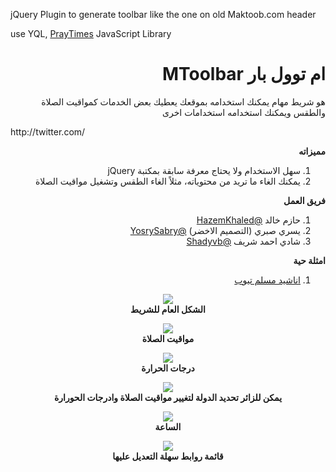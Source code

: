 jQuery Plugin to generate toolbar like the one on old Maktoob.com header

use YQL, [PrayTimes](http://PrayTimes.org) JavaScript Library

<h1 dir='rtl'>ام توول بار MToolbar</h1>
<p align='right'>
هو شريط مهام يمكنك استخدامه بموقعك يعطيك بعض الخدمات كمواقيت الصلاة والطقس ويمكنك استخدامه استخدامات اخرى<br>
</p>
http://twitter.com/
<p align='right'>
<b>مميزاته</b>
<ol dir='rtl'>
<li>سهل الاستخدام ولا يحتاج معرفة سابقة بمكتبة jQuery</li>
<li>يمكنك الغاء ما تريد من محتوياته، مثلاً الغاء الطقس وتشغيل مواقيت الصلاة</li>
</ol>
</p>

<p align='right'>
<b>فريق العمل</b>
<ol dir='rtl'>
<li>حازم خالد <a href='http://twitter.com/HazemKhaled'>@HazemKhaled</a></li>
<li>يسري صبري (التصميم الاخضر) <a href='http://twitter.com/YosrySabry'>@YosrySabry</a></li>
<li>شادي احمد شريف <a href='http://twitter.com/Shadyvb'>@Shadyvb</a></li>
</ol>
</p>

<p align='right'>
<b>امثلة حية</b>
<ol dir='rtl'>
<li><a href='http://www.mouslimtube.com'>اناشيد مسلم تيوب</a></li>
</ol>
</p>

<p align='center'>
<img src='https://lh5.googleusercontent.com/_TaD5SFYANlw/TZUY144c7fI/AAAAAAAABss/X2BBeNmWwaI/s800/Screen%20shot%202011-04-01%20at%202.09.08%20AM.png' />
<br />
<b>الشكل العام للشريط</b>
</p>

<p align='center'>
<img src='https://lh6.googleusercontent.com/_TaD5SFYANlw/TZUY2hU29JI/AAAAAAAABs0/JBIOFKscZEg/s800/Screen%20shot%202011-04-01%20at%202.10.13%20AM.png' />
<br />
<b>مواقيت الصلاة</b>
</p>

<p align='center'>
<img src='https://lh4.googleusercontent.com/_TaD5SFYANlw/TZUY4rFkKeI/AAAAAAAABs8/gtnEtxyaHgw/s800/Screen%20shot%202011-04-01%20at%202.10.27%20AM.png' />
<br />
<b>درجات الحرارة</b>
</p>

<p align='center'>
<img src='https://lh3.googleusercontent.com/_TaD5SFYANlw/TZUY37zafQI/AAAAAAAABs4/zvs25wV8fr8/s800/Screen%20shot%202011-04-01%20at%202.10.39%20AM.png' />
<br />
<b>يمكن للزائر تحديد الدولة لتغيير مواقيت الصلاة وادرجات الحورارة</b>
</p>

<p align='center'>
<img src='https://lh3.googleusercontent.com/_TaD5SFYANlw/TZUY2Ru0glI/AAAAAAAABsw/atew3l7oapw/s144/Screen%20shot%202011-04-01%20at%202.09.52%20AM.png' />
<br />
<b>الساعة</b>
</p>

<p align='center'>
<img src='https://lh5.googleusercontent.com/_TaD5SFYANlw/TZUY17ssNCI/AAAAAAAABso/0aEXKFaHRa4/s800/Screen%20shot%202011-04-01%20at%202.09.28%20AM.png' />
<br />
<b>قائمة روابط سهلة التعديل عليها</b>
</p>